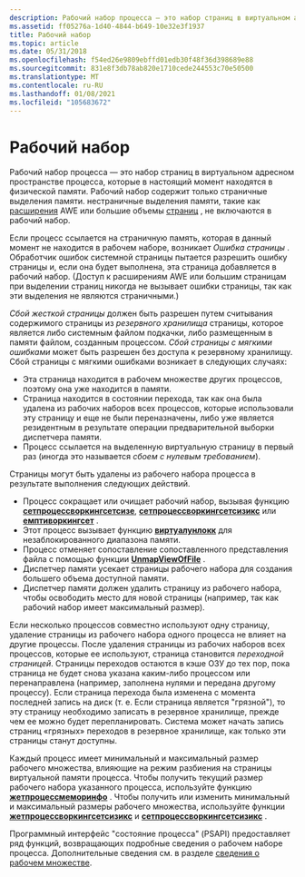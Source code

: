 ```yaml
---
description: Рабочий набор процесса — это набор страниц в виртуальном адресном пространстве процесса, которые в настоящий момент находятся в физической памяти.
ms.assetid: ff05276a-1d40-4844-b649-10e32e3f1937
title: Рабочий набор
ms.topic: article
ms.date: 05/31/2018
ms.openlocfilehash: f54ed26e9809ebffd01edb30f48f36d398689e88
ms.sourcegitcommit: 831e8f3db78ab820e1710cede244553c70e50500
ms.translationtype: MT
ms.contentlocale: ru-RU
ms.lasthandoff: 01/08/2021
ms.locfileid: "105683672"
---
```

# <a name="working-set"></a>Рабочий набор

Рабочий набор процесса — это набор страниц в виртуальном адресном пространстве процесса, которые в настоящий момент находятся в физической памяти. Рабочий набор содержит только страничные выделения памяти. нестраничные выделения памяти, такие как [расширения](address-windowing-extensions.md) AWE или большие объемы [страниц](large-page-support.md) , не включаются в рабочий набор.

Если процесс ссылается на страничную память, которая в данный момент не находится в рабочем наборе, возникает *Ошибка страницы* . Обработчик ошибок системной страницы пытается разрешить ошибку страницы и, если она будет выполнена, эта страница добавляется в рабочий набор. (Доступ к расширениям AWE или большим страницам при выделении страниц никогда не вызывает ошибки страницы, так как эти выделения не являются страничными.)

*Сбой жесткой страницы* должен быть разрешен путем считывания содержимого страницы из *резервного хранилища* страницы, которое является либо системным файлом подкачки, либо размещенным в памяти файлом, созданным процессом. *Сбой страницы с мягкими ошибками* может быть разрешен без доступа к резервному хранилищу. Сбой страницы с мягкими ошибками возникает в следующих случаях:

-   Эта страница находится в рабочем множестве других процессов, поэтому она уже находится в памяти.
-   Страница находится в состоянии перехода, так как она была удалена из рабочих наборов всех процессов, которые использовали эту страницу и еще не были переназначены, либо уже является резидентным в результате операции предварительной выборки диспетчера памяти.
-   Процесс ссылается на выделенную виртуальную страницу в первый раз (иногда это называется *сбоем с нулевым требованием*).

Страницы могут быть удалены из рабочего набора процесса в результате выполнения следующих действий.

-   Процесс сокращает или очищает рабочий набор, вызывая функцию [**сетпроцессворкингсетсизе**](/windows/win32/api/winbase/nf-winbase-setprocessworkingsetsize), [**сетпроцессворкингсетсизикс**](/windows/win32/api/memoryapi/nf-memoryapi-setprocessworkingsetsizeex) или [**емптиворкингсет**](/windows/win32/api/psapi/nf-psapi-emptyworkingset) .
-   Этот процесс вызывает функцию [**виртуалунлокк**](/windows/win32/api/memoryapi/nf-memoryapi-virtualunlock) для незаблокированного диапазона памяти.
-   Процесс отменяет сопоставление сопоставленного представления файла с помощью функции [**UnmapViewOfFile**](/windows/win32/api/memoryapi/nf-memoryapi-unmapviewoffile) .
-   Диспетчер памяти усекает страницы рабочего набора для создания большего объема доступной памяти.
-   Диспетчер памяти должен удалить страницу из рабочего набора, чтобы освободить место для новой страницы (например, так как рабочий набор имеет максимальный размер).

Если несколько процессов совместно используют одну страницу, удаление страницы из рабочего набора одного процесса не влияет на другие процессы. После удаления страницы из рабочих наборов всех процессов, которые ее используют, страница становится *переходной страницей*. Страницы переходов остаются в кэше ОЗУ до тех пор, пока страница не будет снова указана каким-либо процессом или перенаправлена (например, заполнена нулями и передана другому процессу). Если страница перехода была изменена с момента последней запись на диск (т. е. Если страница является "грязной"), то эту страницу необходимо записать в резервное хранилище, прежде чем ее можно будет перепланировать. Система может начать запись страниц «грязных» переходов в резервное хранилище, как только эти страницы станут доступны.

Каждый процесс имеет минимальный и максимальный размер рабочего множества, влияющие на режим разбиения на страницы виртуальной памяти процесса. Чтобы получить текущий размер рабочего набора указанного процесса, используйте функцию [**жетпроцессмеморинфо**](/windows/win32/api/psapi/nf-psapi-getprocessmemoryinfo) . Чтобы получить или изменить минимальный и максимальный размеры рабочего множества, используйте функции [**жетпроцессворкингсетсизикс**](/windows/win32/api/memoryapi/nf-memoryapi-getprocessworkingsetsizeex) и [**сетпроцессворкингсетсизикс**](/windows/win32/api/memoryapi/nf-memoryapi-setprocessworkingsetsizeex) .

Программный интерфейс "состояние процесса" (PSAPI) предоставляет ряд функций, возвращающих подробные сведения о рабочем наборе процесса. Дополнительные сведения см. в разделе [сведения о рабочем множестве](../psapi/working-set-information.md).

 

 
